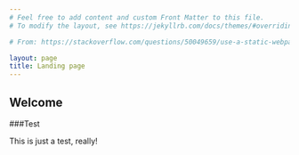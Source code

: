 ```yaml
---
# Feel free to add content and custom Front Matter to this file.
# To modify the layout, see https://jekyllrb.com/docs/themes/#overriding-theme-defaults

# From: https://stackoverflow.com/questions/50049659/use-a-static-webpage-in-jekyll-as-the-homepage

layout: page
title: Landing page
---
```


## Welcome 

###Test

This is just a test, really!
